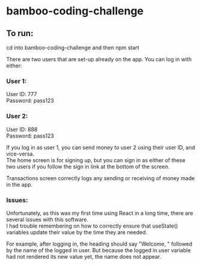# bamboo-coding-challenge

## To run:
cd into bamboo-coding-challenge and then npm start 

There are two users that are set-up already on the app. You can log in with either:
### User 1:
User ID: 777  
Password: pass123  

### User 2:
User ID: 888  
Password: pass123  

If you log in as user 1, you can send money to user 2 using their user ID, and vice-versa.  
The home screen is for signing up, but you can sign in as either of these two users if you follow the sign in link at the bottom of the screen.  

Transactions screen correctly logs any sending or receiving of money made in the app.

### Issues:
Unfortunately, as this was my first time using React in a long time, there are several issues with this software.  
I had trouble remembering on how to correctly ensure that useState() variables update their value by the time they are needed.

For example, after logging in, the heading should say "Welcome, " followed by the name of the logged in user. But because the logged in user variable had not rendered its new value yet, the name does not appear.
